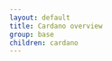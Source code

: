 ```yaml
---
layout: default
title: Cardano overview
group: base
children: cardano
---
```

[//]: # (Reviewed at d0d6c2fedefb642744a24b4b0a6d8d7ad11532f6)
